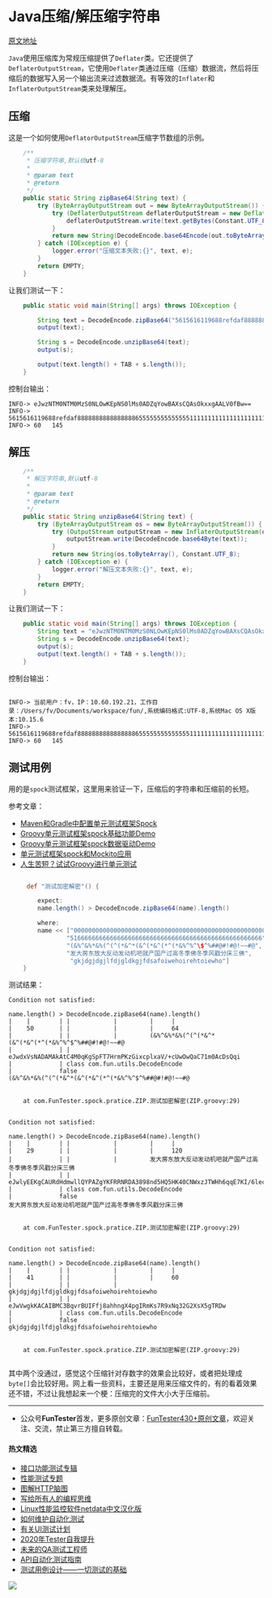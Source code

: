# Java压缩/解压缩字符串

[原文地址](https://www.javacodegeeks.com/2020/07/java-compress-decompress-string-data.html)

`Java`使用压缩库为常规压缩提供了`Deflater`类。它还提供了`DeflaterOutputStream`，它使用`Deflater`类通过压缩（压缩）数据流，然后将压缩后的数据写入另一个输出流来过滤数据流。有等效的`Inflater`和`InflaterOutputStream`类来处理解压。

## 压缩

这是一个如何使用`DeflatorOutputStream`压缩字节数组的示例。

```Java
    /**
     * 压缩字符串,默认梳utf-8
     *
     * @param text
     * @return
     */
    public static String zipBase64(String text) {
        try (ByteArrayOutputStream out = new ByteArrayOutputStream()) {
            try (DeflaterOutputStream deflaterOutputStream = new DeflaterOutputStream(out)) {
                deflaterOutputStream.write(text.getBytes(Constant.UTF_8));
            }
            return new String(DecodeEncode.base64Encode(out.toByteArray()));
        } catch (IOException e) {
            logger.error("压缩文本失败:{}", text, e);
        }
        return EMPTY;
    }
```

让我们测试一下：


```Java
    public static void main(String[] args) throws IOException {

        String text = DecodeEncode.zipBase64("5615616119688refdaf888888888888888865555555555555511111111111111111111111119999999999999999999999999999999911111111111111111111333333333333333333");
        output(text);

        String s = DecodeEncode.unzipBase64(text);
        output(s);

        output(text.length() + TAB + s.length());
    }

```

控制台输出：


```shell
INFO-> eJwzNTM0NTM0MzS0NLOwKEpNS0lMs0ADZqYowBAXsCQAsOkxxgAALV0fBw==
INFO-> 5615616119688refdaf888888888888888865555555555555511111111111111111111111119999999999999999999999999999999911111111111111111111333333333333333333
INFO-> 60	145
```


## 解压


```Java
    /**
     * 解压字符串,默认utf-8
     *
     * @param text
     * @return
     */
    public static String unzipBase64(String text) {
        try (ByteArrayOutputStream os = new ByteArrayOutputStream()) {
            try (OutputStream outputStream = new InflaterOutputStream(os)) {
                outputStream.write(DecodeEncode.base64Byte(text));
            }
            return new String(os.toByteArray(), Constant.UTF_8);
        } catch (IOException e) {
            logger.error("解压文本失败:{}", text, e);
        }
        return EMPTY;
    }
```

让我们测试一下：


```Java
    public static void main(String[] args) throws IOException {
        String text = "eJwzNTM0NTM0MzS0NLOwKEpNS0lMs0ADZqYowBAXsCQAsOkxxgAALV0fBw==";
        String s = DecodeEncode.unzipBase64(text);
        output(s);
        output(text.length() + TAB + s.length());
    }
```

控制台输出：


```shell

INFO-> 当前用户：fv，IP：10.60.192.21，工作目录：/Users/fv/Documents/workspace/fun/,系统编码格式:UTF-8,系统Mac OS X版本:10.15.6
INFO-> 5615616119688refdaf888888888888888865555555555555511111111111111111111111119999999999999999999999999999999911111111111111111111333333333333333333
INFO-> 60	145
```

## 测试用例

用的是`spock`测试框架，这里用来验证一下，压缩后的字符串和压缩前的长短。

参考文章：
- [Maven和Gradle中配置单元测试框架Spock](https://mp.weixin.qq.com/s/kL5keijAAZwmq_DO1NDBtw)
- [Groovy单元测试框架spock基础功能Demo](https://mp.weixin.qq.com/s/fQCyIyeQANbu2YP2ML6_8Q)
- [Groovy单元测试框架spock数据驱动Demo](https://mp.weixin.qq.com/s/uCAB7Mxt1JZW229aKp-uVQ)
- [单元测试框架spock和Mockito应用](https://mp.weixin.qq.com/s/s21Lts1UnG9HwOEVvgj-uw)
- [人生苦短？试试Groovy进行单元测试](https://mp.weixin.qq.com/s/ahyP-YQTzigeq_5N8byC4g)

```Groovy

     def "测试加密解密"() {

        expect:
        name.length() > DecodeEncode.zipBase64(name).length()

        where:
        name << ["00000000000000000000000000000000000000000000000000000",
                "51666666666666666666666666666666666666666666666666666",
                "(&%^&%*&%(^(^(*&^*(&^(*&^(*^(*&%^%^\$^%##@#!#@!~~#@",
                "发大房东放大反动发动机吧就产国产过高冬季佛冬季风戳分床三佛",
                 "gkjdgjdgjlfdjgldkgjfdsafoiwehoirehtoiewho"]
    }

```

测试结果：


```shell
Condition not satisfied:

name.length() > DecodeEncode.zipBase64(name).length()
|    |        | |            |         |     |
|    50       | |            |         |     64
|             | |            |         (&%^&%*&%(^(^(*&^*(&^(*&^(*^(*&%^%^$^%##@#!#@!~~#@
|             | |            eJwdxVsNADAMAkAtC4M0qKgSpFT7HrmPKzGixcplxaV/+cUwOwQaC71m0AcDsQqi
|             | class com.fun.utils.DecodeEncode
|             false
(&%^&%*&%(^(^(*&^*(&^(*&^(*^(*&%^%^$^%##@#!#@!~~#@


	at com.FunTester.spock.pratice.ZIP.测试加密解密(ZIP.groovy:29)


Condition not satisfied:

name.length() > DecodeEncode.zipBase64(name).length()
|    |        | |            |         |     |
|    29       | |            |         |     120
|             | |            |         发大房东放大反动发动机吧就产国产过高冬季佛冬季风戳分床三佛
|             | |            eJwlyEEKgCAURdHdmwllQYPAZgYKFRRNRDA3898nd5HQ5HK40CNWxzJTWHh6qqE7KI/6leclYnA4L4oOJtW+uSnbDLHjsJTMj2J7ljekQFQU2vo/xR8+gg==
|             | class com.fun.utils.DecodeEncode
|             false
发大房东放大反动发动机吧就产国产过高冬季佛冬季风戳分床三佛


	at com.FunTester.spock.pratice.ZIP.测试加密解密(ZIP.groovy:29)


Condition not satisfied:

name.length() > DecodeEncode.zipBase64(name).length()
|    |        | |            |         |     |
|    41       | |            |         |     60
|             | |            |         gkjdgjdgjlfdjgldkgjfdsafoiwehoirehtoiewho
|             | |            eJwVwgkKACAIBMC3BqvrBUIFfj8ahhngX4pgIRmKs7R9xNq32G2XsX5gTRDw
|             | class com.fun.utils.DecodeEncode
|             false
gkjdgjdgjlfdjgldkgjfdsafoiwehoirehtoiewho


	at com.FunTester.spock.pratice.ZIP.测试加密解密(ZIP.groovy:29)


```

其中两个没通过，感觉这个压缩针对存数字的效果会比较好，或者把处理成`byte[]`会比较好用。网上看一些资料，主要还是用来压缩文件的，有的看着效果还不错，不过让我想起来一个梗：压缩完的文件大小大于压缩前。

--- 
* 公众号**FunTester**首发，更多原创文章：[FunTester430+原创文章](https://mp.weixin.qq.com/s/s7ZmCNBYy3j-71JFbtgneg)，欢迎关注、交流，禁止第三方擅自转载。

#### 热文精选

- [接口功能测试专辑](https://mp.weixin.qq.com/mp/appmsgalbum?action=getalbum&album_id=1321895538945638401&__biz=MzU4MTE2NDEyMQ==#wechat_redirect)
- [性能测试专题](https://mp.weixin.qq.com/mp/appmsgalbum?action=getalbum&album_id=1319027448301961218&__biz=MzU4MTE2NDEyMQ==#wechat_redirect)
- [图解HTTP脑图](https://mp.weixin.qq.com/s/100Vm8FVEuXs0x6rDGTipw)
- [写给所有人的编程思维](https://mp.weixin.qq.com/s/Oj33UCnYfbUgzsBzEm2GPQ)
- [Linux性能监控软件netdata中文汉化版](https://mp.weixin.qq.com/s/7VG7gHx7FUvsuNtBTJpjWA)
- [如何维护自动化测试](https://mp.weixin.qq.com/s/4eh4AN_MiatMSkoCMtY3UA)
- [有关UI测试计划](https://mp.weixin.qq.com/s/D0fMXwJF754a7Mr5ARY5tQ)
- [2020年Tester自我提升](https://mp.weixin.qq.com/s/vuhUp85_6Sbg6ReAN3TTSQ)
- [未来的QA测试工程师](https://mp.weixin.qq.com/s/ngL4sbEjZm7OFAyyWyQ3nQ)
- [API自动化测试指南](https://mp.weixin.qq.com/s/uy_Vn_ZVUEu3YAI1gW2T_A)
- [测试用例设计——一切测试的基础](https://mp.weixin.qq.com/s/0_ubnlhp2jk-jxHxJ95E9g)

![](https://mmbiz.qpic.cn/mmbiz_png/13eN86FKXzCcsLRmf6VicSKFPfvMT8p7eg7iaBGgPxmbNxHsBcOic2rcw1TCvS1PTGC6WkRFXA7yoqr2bVlrEQqlA/640?wx_fmt=png&tp=webp&wxfrom=5&wx_lazy=1&wx_co=1)
